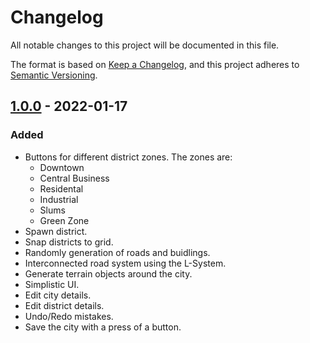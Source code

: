 # Changelog
All notable changes to this project will be documented in this file.

The format is based on [Keep a Changelog](https://keepachangelog.com/en/1.0.0/),
and this project adheres to [Semantic Versioning](https://semver.org/spec/v2.0.0.html).

## [1.0.0] - 2022-01-17
### Added
 - Buttons for different district zones. The zones are:
   - Downtown
   - Central Business
   - Residental
   - Industrial
   - Slums
   - Green Zone
 - Spawn district.
 - Snap districts to grid.
 - Randomly generation of roads and buidlings.
 - Interconnected road system using the L-System.
 - Generate terrain objects around the city.
 - Simplistic UI.
 - Edit city details.
 - Edit district details.
 - Undo/Redo mistakes.
 - Save the city with a press of a button.

[1.0.0]: https://github.com/olivierlacan/keep-a-changelog/compare/v0.3.0...v1.0.0